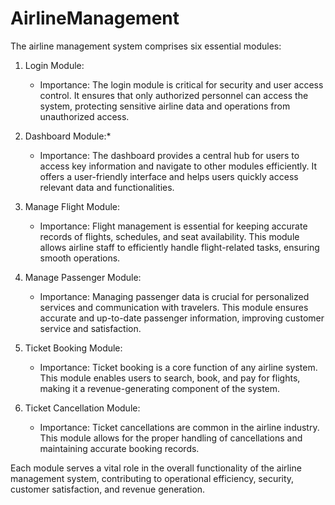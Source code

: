# AirlineManagement

The airline management system comprises six essential modules:
1. Login Module:
   - Importance: The login module is critical for security and user access control. It ensures that only authorized personnel can access the system, protecting sensitive airline data and operations from unauthorized access.

2. Dashboard Module:*
   - Importance: The dashboard provides a central hub for users to access key information and navigate to other modules efficiently. It offers a user-friendly interface and helps users quickly access relevant data and functionalities.

3. Manage Flight Module:
   - Importance: Flight management is essential for keeping accurate records of flights, schedules, and seat availability. This module allows airline staff to efficiently handle flight-related tasks, ensuring smooth operations.

4. Manage Passenger Module:
   - Importance: Managing passenger data is crucial for personalized services and communication with travelers. This module ensures accurate and up-to-date passenger information, improving customer service and satisfaction.

5. Ticket Booking Module:
   - Importance: Ticket booking is a core function of any airline system. This module enables users to search, book, and pay for flights, making it a revenue-generating component of the system.

6. Ticket Cancellation Module:
   - Importance: Ticket cancellations are common in the airline industry. This module allows for the proper handling of cancellations and maintaining accurate booking records.

Each module serves a vital role in the overall functionality of the airline management system, contributing to operational efficiency, security, customer satisfaction, and revenue generation. 
